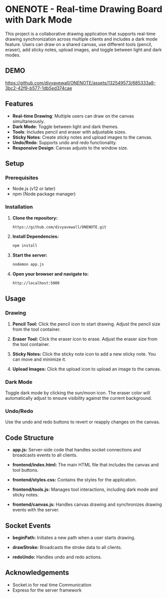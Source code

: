 # ONENOTE - Real-time Drawing Board with Dark Mode

This project is a collaborative drawing application that supports real-time drawing synchronization across multiple clients and includes a dark mode feature. Users can draw on a shared canvas, use different tools (pencil, eraser), add sticky notes, upload images, and toggle between light and dark modes.

## DEMO


https://github.com/divyavewall/ONENOTE/assets/132549573/685333a8-3bc2-42f9-b577-1db5ed374cae


## Features

- **Real-time Drawing**: Multiple users can draw on the canvas simultaneously.
- **Dark Mode**: Toggle between light and dark themes.
- **Tools**: Includes pencil and eraser with adjustable sizes.
- **Sticky Notes**: Create sticky notes and upload images to the canvas.
- **Undo/Redo**: Supports undo and redo functionality.
- **Responsive Design**: Canvas adjusts to the window size.

## Setup

### Prerequisites

- Node.js (v12 or later)
- npm (Node package manager)

### Installation

1. **Clone the repository:**

   ```sh
   https://github.com/divyavewall/ONENOTE.git

2. **Install Dependencies:**
   ```sh
   npm install


3. **Start the server:**
   ```sh
   nodemon app.js


4. **Open your browser and navigate to:**
   ```sh
   http://localhost:5000


## Usage

### Drawing
1. **Pencil Tool:** Click the pencil icon to start drawing. Adjust the pencil size from the tool container.

2. **Eraser Tool:** Click the eraser icon to erase. Adjust the eraser size from the tool container.

3. **Sticky Notes:** Click the sticky note icon to add a new sticky note. You can move and minimize it.

4. **Upload Images:** Click the upload icon to upload an image to the canvas.

### Dark Mode
Toggle dark mode by clicking the sun/moon icon. The eraser color will automatically adjust to ensure visibility against the current background.

### Undo/Redo
Use the undo and redo buttons to revert or reapply changes on the canvas.

## Code Structure
- **app.js:** Server-side code that handles socket connections and broadcasts events to all clients.

- **frontend/index.html:** The main HTML file that includes the canvas and tool buttons.

- **frontend/styles.css:** Contains the styles for the application.

- **frontend/tools.js:** Manages tool interactions, including dark mode and sticky notes.

- **frontend/canvas.js:** Handles canvas drawing and synchronizes drawing events with the server.

## Socket Events

- **beginPath:** Initiates a new path when a user starts drawing.

- **drawStroke:** Broadcasts the stroke data to all clients.

- **redoUndo:** Handles undo and redo actions.

## Acknowledgements

- Socket.io for real time Communication
- Express for the server framework


